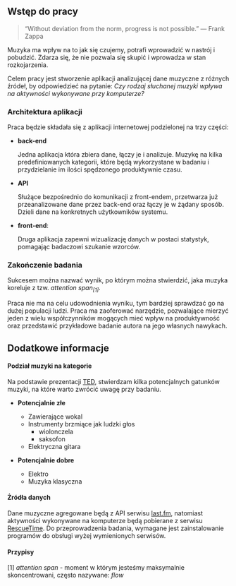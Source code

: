 ## Wstęp do pracy

>“Without deviation from the norm, progress is not possible.” 
>― Frank Zappa

Muzyka ma wpływ na to jak się czujemy, potrafi wprowadzić w nastrój i pobudzić. 
Zdarza się, że nie pozwala się skupić i wprowadza w stan rozkojarzenia.

Celem pracy jest stworzenie aplikacji analizującej dane muzyczne z różnych źródeł, by odpowiedzieć na pytanie: 
*Czy rodzaj słuchanej muzyki wpływa na aktywności wykonywane przy komputerze?*

### Architektura aplikacji

Praca będzie składała się z aplikacji internetowej podzielonej na trzy części:
- **back-end**

    Jedna aplikacja która zbiera dane, łączy je i analizuje.
    Muzykę na kilka predefiniowanych kategorii,
    które będą wykorzystane w badaniu i przydzielanie im ilości spędzonego produktywnie czasu.

- **API**

    Służące bezpośrednio do komunikacji z front-endem, przetwarza już przeanalizowane dane przez back-end oraz łączy je w żądany sposób.
    Dzieli dane na konkretnych użytkowników systemu.

- **front-end**:

    Druga aplikacja zapewni wizualizację danych w postaci statystyk,
    pomagając badaczowi szukanie wzorców.

### Zakończenie badania
Sukcesem można nazwać wynik, po którym można stwierdzić, jaka muzyka koreluje z tzw. *attention span<sub>[1]</sub>*.

Praca nie ma na celu udowodnienia wyniku, tym bardziej sprawdzać go na dużej populacji ludzi.
Praca ma zaoferować narzędzie, pozwalające mierzyć jeden z wielu współczynników mogących mieć wpływ na produktywność oraz przedstawić przykładowe badanie autora na jego własnych nawykach. 

## Dodatkowe informacje
#### Podział muzyki na kategorie
Na podstawie prezentacji [TED](https://www.youtube.com/watch?v=BBCjijl105I), stwierdzam kilka potencjalnych gatunków muzyki, na które warto zwrócić uwagę przy badaniu.

- **Potencjalnie złe**
  - Zawierające wokal
  - Instrumenty brzmiące jak ludzki głos
    - wiolonczela
    - saksofon
  - Elektryczna gitara
  
- **Potencjalnie dobre**
  - Elektro
  - Muzyka klasyczna
  
#### Żródła danych
Dane muzyczne agregowane będą z API serwisu [last.fm](http://www.last.fm/), natomiast aktywności wykonywane na komputerze będą pobierane z serwisu [RescueTime](https://www.rescuetime.com/).
Do przeprowadzenia badania, wymagane jest zainstalowanie programów do obsługi wyżej wymienionych serwisów.

#### Przypisy
[1] *attention span* - moment w którym jesteśmy maksymalnie skoncentrowani, często nazywane: *flow*
